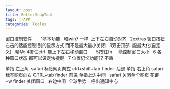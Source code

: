 ```yaml
---
layout: post
title: BetterSnapTool
tags: -APP
categories: Tooles
---
```

窗口控制软件     
 
1基本功能   和win7 一样  上下左右自动对齐
 
2extras 窗口按钮 右击的话能控制 别的显示方式 而不是最大最小关闭
 
3双击顶部  能最大化(自定义)
 
精华:
4按住ctrl  能上下左右移动窗口       
5按住fn     能控制窗口大小
 
6 各种窗口状态 都可以设定快捷键
 
7 位置记忆功能?? 不熟





单指 左上角
 safari 标签网页向左 ctrl+shitf+tab
finder  后退
单指 右上角
safari 标签网页向右 CTRL+tab
finder 前进
单指上边中间  
safari 关闭单个网页 花键+w
finder 关闭窗口
 
右边中间
 全球手势    呼出通知中心





